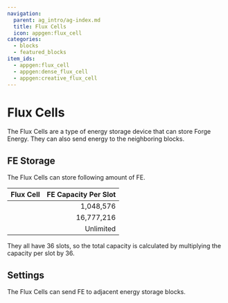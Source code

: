 ```yaml
---
navigation:
  parent: ag_intro/ag-index.md
  title: Flux Cells
  icon: appgen:flux_cell
categories:
  - blocks
  - featured_blocks
item_ids:
  - appgen:flux_cell
  - appgen:dense_flux_cell
  - appgen:creative_flux_cell
---
```


# Flux Cells

<Row gap="20">
  <BlockImage id="appgen:flux_cell" scale="8" p:fullness="4" />
  <BlockImage id="appgen:dense_flux_cell" scale="8" p:fullness="4" />
  <BlockImage id="appgen:creative_flux_cell" scale="8" />
</Row>

The Flux Cells are a type of energy storage device that can store Forge Energy. They can also send energy to the
neighboring blocks.

## FE Storage

The Flux Cells can store following amount of FE.

| Flux Cell                                   | FE Capacity Per Slot |
|---------------------------------------------|---------------------:|
| <ItemLink id="appgen:flux_cell" />          |            1,048,576 |
| <ItemLink id="appgen:dense_flux_cell" />    |           16,777,216 |
| <ItemLink id="appgen:creative_flux_cell" /> |            Unlimited |

They all have 36 slots, so the total capacity is calculated by multiplying the capacity per slot by 36.

## Settings

The Flux Cells can send FE to adjacent energy storage blocks.